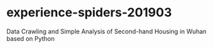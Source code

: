 # experience-spiders-201903
Data Crawling and Simple Analysis of Second-hand Housing in Wuhan based on Python
